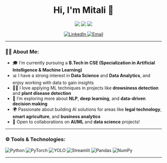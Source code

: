 <h1 align="center">Hi, I'm Mitali 👋</h1>

<p align="center">
  <img src="https://img.shields.io/badge/B.Tech-CSE(AI%20%26%20ML)-red?style=flat-square" />
  <img src="https://img.shields.io/badge/Data%20Science-Enthusiast-orange?style=flat-square" />
  <img src="https://img.shields.io/badge/Projects%20in-YOLOv5,%20PyTorch-pink?style=flat-square" />
</p>

<p align="center">
  <a href="https://www.linkedin.com/in/mitali-rawat-2584a8250">
    <img src="https://img.shields.io/badge/LinkedIn-Mitali-blue?logo=linkedin&style=flat-square" alt="LinkedIn" />
  </a>
  <a href="mailto:mitalirawat203@gmail.com">
    <img src="https://img.shields.io/badge/Email-mitalirawat203@gmail.com-darkgreen?style=flat-square" alt="Email" />
  </a>
</p>

---

### 👨‍💻 About Me:

- 🎓 I’m currently pursuing a **B.Tech in CSE (Specialization in Artificial Intelligence & Machine Learning)**
- 📊 I have a strong interest in **Data Science** and **Data Analytics**, and enjoy working with data to gain insights
- 👨‍🔬 I love applying ML techniques in projects like **drowsiness detection** and **plant disease detection**
- 🌱 I’m exploring more about **NLP**, **deep learning**, and **data-driven decision making**
- 🌍 Passionate about building AI solutions for areas like **legal technology**, **smart agriculture**, and **business analytics**
- 🤝 Open to collaborations on **AI/ML** and **data science** projects!

---

### ⚙️ Tools & Technologies:

![Python](https://img.shields.io/badge/-Python-333333?style=flat-square&logo=python)
![PyTorch](https://img.shields.io/badge/-PyTorch-333333?style=flat-square&logo=pytorch)
![YOLO](https://img.shields.io/badge/-YOLO-333333?style=flat-square&logo=yolo)
![Streamlit](https://img.shields.io/badge/-Streamlit-333333?style=flat-square&logo=streamlit)
![Pandas](https://img.shields.io/badge/-Pandas-333333?style=flat-square&logo=pandas)
![NumPy](https://img.shields.io/badge/-NumPy-333333?style=flat-square&logo=numpy)

---



